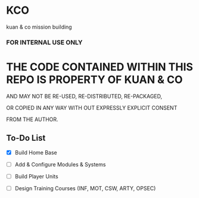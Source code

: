 # KCO
kuan &amp; co mission building

### FOR INTERNAL USE ONLY

# THE CODE CONTAINED WITHIN THIS REPO IS PROPERTY OF KUAN & CO

AND MAY NOT BE RE-USED, RE-DISTRIBUTED, RE-PACKAGED,

OR COPIED IN ANY WAY WITH OUT EXPRESSLY EXPLICIT CONSENT

FROM THE AUTHOR. 

## To-Do List

- [x] Build Home Base
- [ ] Add & Configure Modules &amp; Systems
- [ ] Build Player Units
- [ ] Design Training Courses (INF, MOT, CSW, ARTY, OPSEC)


